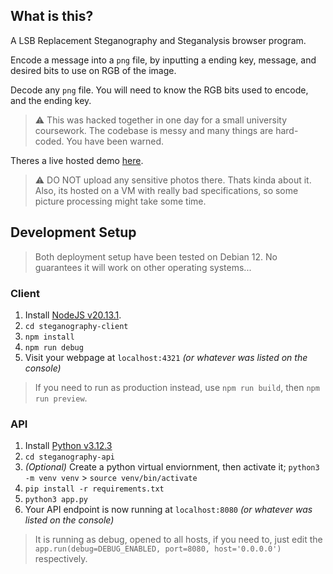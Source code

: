 ## What is this?

A LSB Replacement Steganography and Steganalysis browser program.

Encode a message into a `png` file, by inputting a ending key, message, and desired bits to use on RGB of the image.

Decode any `png` file. You will need to know the RGB bits used to encode, and the ending key.

> ⚠️ This was hacked together in one day for a small university coursework. The codebase is messy and many things are hard-coded. You have been warned.

Theres a live hosted demo [here](https://stenographic.servebeer.com/).

> ⚠️ DO NOT upload any sensitive photos there. Thats kinda about it. Also, its hosted on a VM with really bad specifications, so some picture processing might take some time.

## Development Setup

> Both deployment setup have been tested on Debian 12. No guarantees it will work on other operating systems...

### Client

1. Install [NodeJS v20.13.1](https://nodejs.org/en).
2. `cd steganography-client`
3. `npm install`
4. `npm run debug`
5. Visit your webpage at `localhost:4321` _(or whatever was listed on the console)_

> If you need to run as production instead, use `npm run build`, then `npm run preview`.

### API

1. Install [Python v3.12.3](https://www.python.org/)
2. `cd steganography-api`
3. _(Optional)_ Create a python virtual enviornment, then activate it; `python3 -m venv venv` > `source venv/bin/activate`
4. `pip install -r requirements.txt`
5. `python3 app.py`
6. Your API endpoint is now running at `localhost:8080` _(or whatever was listed on the console)_

> It is running as debug, opened to all hosts, if you need to, just edit the `app.run(debug=DEBUG_ENABLED, port=8080, host='0.0.0.0')` respectively.
